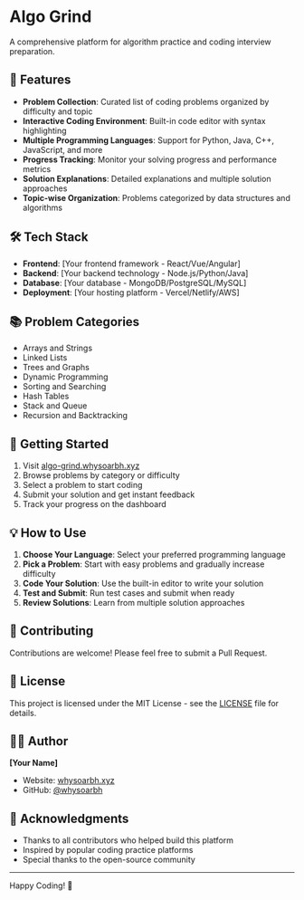 # Algo Grind

A comprehensive platform for algorithm practice and coding interview preparation.

## 🚀 Features

- **Problem Collection**: Curated list of coding problems organized by difficulty and topic
- **Interactive Coding Environment**: Built-in code editor with syntax highlighting
- **Multiple Programming Languages**: Support for Python, Java, C++, JavaScript, and more
- **Progress Tracking**: Monitor your solving progress and performance metrics
- **Solution Explanations**: Detailed explanations and multiple solution approaches
- **Topic-wise Organization**: Problems categorized by data structures and algorithms

## 🛠️ Tech Stack

- **Frontend**: [Your frontend framework - React/Vue/Angular]
- **Backend**: [Your backend technology - Node.js/Python/Java]
- **Database**: [Your database - MongoDB/PostgreSQL/MySQL]
- **Deployment**: [Your hosting platform - Vercel/Netlify/AWS]

## 📚 Problem Categories

- Arrays and Strings
- Linked Lists
- Trees and Graphs
- Dynamic Programming
- Sorting and Searching
- Hash Tables
- Stack and Queue
- Recursion and Backtracking

## 🎯 Getting Started

1. Visit [algo-grind.whysoarbh.xyz](https://algo-grind.whysoarbh.xyz/)
2. Browse problems by category or difficulty
3. Select a problem to start coding
4. Submit your solution and get instant feedback
5. Track your progress on the dashboard

## 💡 How to Use

1. **Choose Your Language**: Select your preferred programming language
2. **Pick a Problem**: Start with easy problems and gradually increase difficulty
3. **Code Your Solution**: Use the built-in editor to write your solution
4. **Test and Submit**: Run test cases and submit when ready
5. **Review Solutions**: Learn from multiple solution approaches

## 🤝 Contributing

Contributions are welcome! Please feel free to submit a Pull Request.

## 📄 License

This project is licensed under the MIT License - see the [LICENSE](LICENSE) file for details.

## 👨‍💻 Author

**[Your Name]**
- Website: [whysoarbh.xyz](https://whysoarbh.xyz/)
- GitHub: [@whysoarbh](https://github.com/whysoarbh)

## 🙏 Acknowledgments

- Thanks to all contributors who helped build this platform
- Inspired by popular coding practice platforms
- Special thanks to the open-source community

---

Happy Coding! 🎉
